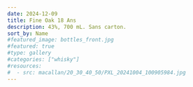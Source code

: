 ```yaml
---
date: 2024-12-09
title: Fine Oak 18 Ans
description: 43%, 700 mL. Sans carton.
sort_by: Name
#featured_image: bottles_front.jpg
#featured: true
#type: gallery
#categories: ["whisky"]
#resources:
#  - src: macallan/20_30_40_50/PXL_20241004_100905984.jpg
---
```

